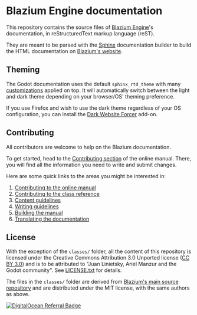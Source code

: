 # Blazium Engine documentation

This repository contains the source files of [Blazium Engine](https://blazium.app)'s documentation, in reStructuredText markup language (reST).

They are meant to be parsed with the [Sphinx](https://www.sphinx-doc.org/) documentation builder to build the HTML documentation on [Blazium's website](https://docs.blazium.app).

<!--
## Download for offline use

To browse the documentation offline, you can download an HTML copy (updated every Monday):
[stable](https://nightly.link/godotengine/godot-docs/workflows/build_offline_docs/master/godot-docs-html-stable.zip),
[latest](https://nightly.link/godotengine/godot-docs/workflows/build_offline_docs/master/godot-docs-html-master.zip),
[3.6](https://nightly.link/godotengine/godot-docs/workflows/build_offline_docs/master/godot-docs-html-3.6.zip). Extract
the ZIP archive then open the top-level `index.html` in a web browser.

For mobile devices or e-readers, you can also download an ePub copy (updated every Monday):
[stable](https://nightly.link/godotengine/godot-docs/workflows/build_offline_docs/master/godot-docs-epub-stable.zip),
[latest](https://nightly.link/godotengine/godot-docs/workflows/build_offline_docs/master/godot-docs-epub-master.zip),
[3.6](https://nightly.link/godotengine/godot-docs/workflows/build_offline_docs/master/godot-docs-epub-3.6.zip). Extract
the ZIP archive then open the `GodotEngine.epub` file in an e-book reader application.
-->

## Theming

The Godot documentation uses the default `sphinx_rtd_theme` with many
[customizations](_static/) applied on top. It will automatically switch between
the light and dark theme depending on your browser/OS' theming preference.

If you use Firefox and wish to use the dark theme regardless of your OS
configuration, you can install the
[Dark Website Forcer](https://addons.mozilla.org/en-US/firefox/addon/dark-mode-website-switcher/)
add-on.

## Contributing

All contributors are welcome to help on the Blazium documentation.

To get started, head to the [Contributing section](https://docs.blazium.app/contributing/ways_to_contribute.html#contributing-to-the-documentation) of the online manual. There, you will find all the information you need to write and submit changes.

Here are some quick links to the areas you might be interested in:

1. [Contributing to the online manual](https://docs.blazium.app/contributing/documentation/contributing_to_the_documentation.html)
2. [Contributing to the class reference](https://docs.blazium.app/contributing/documentation/updating_the_class_reference.html)
3. [Content guidelines](https://docs.blazium.app/contributing/documentation/content_guidelines.html)
4. [Writing guidelines](https://docs.blazium.app/contributing/documentation/docs_writing_guidelines.html)
5. [Building the manual](https://docs.blazium.app/contributing/documentation/building_the_manual.html)
6. [Translating the documentation](https://docs.blazium.app/contributing/documentation/editor_and_docs_localization.html)

## License

With the exception of the `classes/` folder, all the content of this repository is licensed under the Creative Commons Attribution 3.0 Unported license ([CC BY 3.0](https://creativecommons.org/licenses/by/3.0/)) and is to be attributed to "Juan Linietsky, Ariel Manzur and the Godot community".
See [LICENSE.txt](/LICENSE.txt) for details.

The files in the `classes/` folder are derived from [Blazium's main source repository](https://github.com/blazium-engine/blazium) and are distributed under the MIT license, with the same authors as above.

[![DigitalOcean Referral Badge](https://web-platforms.sfo2.cdn.digitaloceanspaces.com/WWW/Badge%201.svg)](https://www.digitalocean.com/?refcode=c9796b8f52e2&utm_campaign=Referral_Invite&utm_medium=Referral_Program&utm_source=badge)
